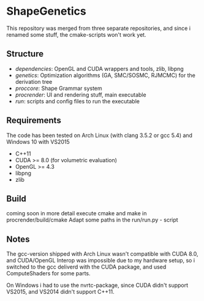 # ShapeGenetics
This repository was merged from three separate repositories, and since i renamed some stuff, the cmake-scripts won't work yet.

## Structure
- *dependencies*: OpenGL and CUDA wrappers and tools, zlib, libpng
- *genetics*: Optimization algorithms (GA, SMC/SOSMC, RJMCMC) for the derivation tree
- *proccore*: Shape Grammar system
- *procrender*: UI and rendering stuff, main executable
- *run*: scripts and config files to run the executable

## Requirements
The code has been tested on Arch Linux (with clang 3.5.2 or gcc 5.4) and Windows 10 with VS2015

- C++11
- CUDA >= 8.0 (for volumetric evaluation)
- OpenGL >= 4.3
- libpng
- zlib

## Build
coming soon in more detail
execute cmake and make in procrender/build/cmake
Adapt some paths in the run/run.py - script

## Notes
The gcc-version shipped with Arch Linux wasn't compatible with CUDA 8.0, and CUDA/OpenGL Interop was impossible due to my hardware setup, so i switched to the gcc deliverd with the CUDA package, and used ComputeShaders for some parts.

On Windows i had to use the nvrtc-package, since CUDA didn't support VS2015, and VS2014 didn't support C++11.

